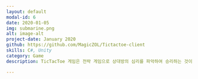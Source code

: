 ```yaml
---
layout: default
modal-id: 6
date: 2020-01-05
img: submarine.png
alt: image-alt
project-date: January 2020
github: https://github.com/MagicZOL/Tictactoe-client
skills: C#, Unity 
category: Game
description: TicTacToe 게임은 전략 게임으로 상대방의 심리를 파악하여 승리하는 것이 목표입니다. TicTacToe 게임을 통해 상대방을 파악하는 기술을 익히고 승리를 쟁취해 보세요!

---
```

